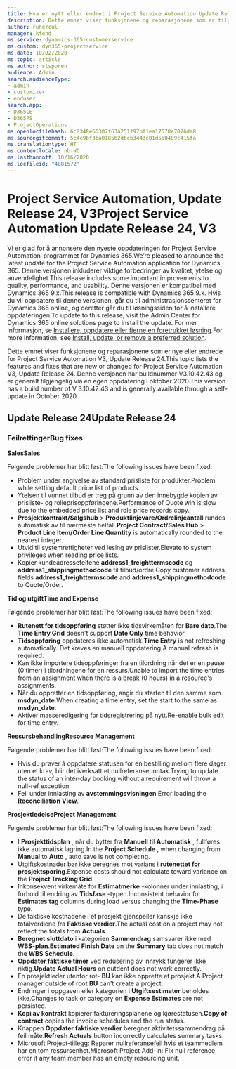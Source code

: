 ```yaml
---
title: Hva er nytt eller endret i Project Service Automation Update Release 24, V3
description: Dette emnet viser funksjonene og reparasjonene som er tilgjengelig i Project Service Automation Update Release 24, V3.
author: ruhercul
manager: kfend
ms.service: dynamics-365-customerservice
ms.custom: dyn365-projectservice
ms.date: 10/02/2020
ms.topic: article
ms.author: stsporen
audience: Admin
search.audienceType:
- admin
- customizer
- enduser
search.app:
- D365CE
- D365PS
- ProjectOperations
ms.openlocfilehash: 6c8348e65307f63a251f97bf1ea17578e7026da8
ms.sourcegitcommit: 5c4c9bf3ba018562d6cb3443c01d550489c415fa
ms.translationtype: HT
ms.contentlocale: nb-NO
ms.lasthandoff: 10/16/2020
ms.locfileid: "4081572"
---
```

# <a name="project-service-automation-update-release-24-v3"></a><span data-ttu-id="ad2dd-103">Project Service Automation, Update Release 24, V3</span><span class="sxs-lookup"><span data-stu-id="ad2dd-103">Project Service Automation Update Release 24, V3</span></span>

<span data-ttu-id="ad2dd-104">Vi er glad for å annonsere den nyeste oppdateringen for Project Service Automation-programmet for Dynamics 365.</span><span class="sxs-lookup"><span data-stu-id="ad2dd-104">We’re pleased to announce the latest update for the Project Service Automation application for Dynamics 365.</span></span> <span data-ttu-id="ad2dd-105">Denne versjonen inkluderer viktige forbedringer av kvalitet, ytelse og anvendelighet.</span><span class="sxs-lookup"><span data-stu-id="ad2dd-105">This release includes some important improvements to quality, performance, and usability.</span></span> <span data-ttu-id="ad2dd-106">Denne versjonen er kompatibel med Dynamics 365 9.x.</span><span class="sxs-lookup"><span data-stu-id="ad2dd-106">This release is compatible with Dynamics 365 9.x.</span></span> <span data-ttu-id="ad2dd-107">Hvis du vil oppdatere til denne versjonen, går du til administrasjonssenteret for Dynamics 365 online, og deretter går du til løsningssiden for å installere oppdateringen.</span><span class="sxs-lookup"><span data-stu-id="ad2dd-107">To update to this release, visit the Admin Center for Dynamics 365 online solutions page to install the update.</span></span> <span data-ttu-id="ad2dd-108">For mer informasjon, se [Installere, oppdatere eller fjerne en foretrukket løsning](https://docs.microsoft.com/power-platform/admin/install-remove-preferred-solution).</span><span class="sxs-lookup"><span data-stu-id="ad2dd-108">For more information, see [Install, update, or remove a preferred solution](https://docs.microsoft.com/power-platform/admin/install-remove-preferred-solution).</span></span>

<span data-ttu-id="ad2dd-109">Dette emnet viser funksjonene og reparasjonene som er nye eller endrede for Project Service Automation V3, Update Release 24.</span><span class="sxs-lookup"><span data-stu-id="ad2dd-109">This topic lists the features and fixes that are new or changed for Project Service Automation V3, Update Release 24.</span></span> <span data-ttu-id="ad2dd-110">Denne versjonen har buildnummer V3.10.42.43 og er generelt tilgjengelig via en egen oppdatering i oktober 2020.</span><span class="sxs-lookup"><span data-stu-id="ad2dd-110">This version has a build number of V 3.10.42.43 and is generally available through a self-update in October 2020.</span></span>

## <a name="update-release-24"></a><span data-ttu-id="ad2dd-111">Update Release 24</span><span class="sxs-lookup"><span data-stu-id="ad2dd-111">Update Release 24</span></span>

### <a name="bug-fixes"></a><span data-ttu-id="ad2dd-112">Feilrettinger</span><span class="sxs-lookup"><span data-stu-id="ad2dd-112">Bug fixes</span></span>

<span data-ttu-id="ad2dd-113">**Sales**</span><span class="sxs-lookup"><span data-stu-id="ad2dd-113">**Sales**</span></span>

<span data-ttu-id="ad2dd-114">Følgende problemer har blitt løst:</span><span class="sxs-lookup"><span data-stu-id="ad2dd-114">The following issues have been fixed:</span></span>

- <span data-ttu-id="ad2dd-115">Problem under angivelse av standard prisliste for produkter.</span><span class="sxs-lookup"><span data-stu-id="ad2dd-115">Problem while setting default price list of products.</span></span>
- <span data-ttu-id="ad2dd-116">Ytelsen til vunnet tilbud er treg på grunn av den innebygde kopien av prisliste- og rolleprisoppføringene.</span><span class="sxs-lookup"><span data-stu-id="ad2dd-116">Performance of Quote win is slow due to the embedded price list and role price records copy.</span></span>
- <span data-ttu-id="ad2dd-117">**Prosjektkontrakt/Salgshub** > **Produktlinjevare/Ordrelinjeantall** rundes automatisk av til nærmeste heltall.</span><span class="sxs-lookup"><span data-stu-id="ad2dd-117">**Project Contract/Sales Hub** > **Product Line Item/Order Line Quantity** is automatically rounded to the nearest integer.</span></span>
- <span data-ttu-id="ad2dd-118">Utvid til systemrettigheter ved lesing av prislister.</span><span class="sxs-lookup"><span data-stu-id="ad2dd-118">Elevate to system privileges when reading price lists.</span></span>
- <span data-ttu-id="ad2dd-119">Kopier kundeadressefeltene **address1_freighttermscode** og **address1_shippingmethodcode** til tilbud/ordre.</span><span class="sxs-lookup"><span data-stu-id="ad2dd-119">Copy customer address fields **address1_freighttermscode** and **address1_shippingmethodcode** to Quote/Order.</span></span> 


<span data-ttu-id="ad2dd-120">**Tid og utgift**</span><span class="sxs-lookup"><span data-stu-id="ad2dd-120">**Time and Expense**</span></span>

<span data-ttu-id="ad2dd-121">Følgende problemer har blitt løst:</span><span class="sxs-lookup"><span data-stu-id="ad2dd-121">The following issues have been fixed:</span></span>

- <span data-ttu-id="ad2dd-122">**Rutenett for tidsoppføring** støtter ikke tidsvirkemåten for **Bare dato**.</span><span class="sxs-lookup"><span data-stu-id="ad2dd-122">The **Time Entry Grid** doesn't support **Date Only** time behavior.</span></span>
- <span data-ttu-id="ad2dd-123">**Tidsoppføring** oppdateres ikke automatisk.</span><span class="sxs-lookup"><span data-stu-id="ad2dd-123">**Time Entry** is not refreshing automatically.</span></span> <span data-ttu-id="ad2dd-124">Det kreves en manuell oppdatering.</span><span class="sxs-lookup"><span data-stu-id="ad2dd-124">A manual refresh is required.</span></span>
- <span data-ttu-id="ad2dd-125">Kan ikke importere tidsoppføringer fra en tilordning når det er en pause (0 timer) i tilordningene for en ressurs.</span><span class="sxs-lookup"><span data-stu-id="ad2dd-125">Unable to import the time entries from an assignment when there is a break (0 hours) in a resource's assignments.</span></span>
- <span data-ttu-id="ad2dd-126">Når du oppretter en tidsoppføring, angir du starten til den samme som **msdyn_date**.</span><span class="sxs-lookup"><span data-stu-id="ad2dd-126">When creating a time entry, set the start to the same as **msdyn_date**.</span></span>
- <span data-ttu-id="ad2dd-127">Aktiver masseredigering for tidsregistrering på nytt.</span><span class="sxs-lookup"><span data-stu-id="ad2dd-127">Re-enable bulk edit for time entry.</span></span>

<span data-ttu-id="ad2dd-128">**Ressursbehandling**</span><span class="sxs-lookup"><span data-stu-id="ad2dd-128">**Resource Management**</span></span>

<span data-ttu-id="ad2dd-129">Følgende problemer har blitt løst:</span><span class="sxs-lookup"><span data-stu-id="ad2dd-129">The following issues have been fixed:</span></span>

- <span data-ttu-id="ad2dd-130">Hvis du prøver å oppdatere statusen for en bestilling mellom flere dager uten et krav, blir det iverksatt et nullreferanseunntak.</span><span class="sxs-lookup"><span data-stu-id="ad2dd-130">Trying to update the status of an inter-day booking without a requirement will throw a null-ref exception.</span></span>
- <span data-ttu-id="ad2dd-131">Feil under innlasting av **avstemmingsvisningen**.</span><span class="sxs-lookup"><span data-stu-id="ad2dd-131">Error loading the **Reconciliation View**.</span></span>


<span data-ttu-id="ad2dd-132">**Prosjektledelse**</span><span class="sxs-lookup"><span data-stu-id="ad2dd-132">**Project Management**</span></span>

<span data-ttu-id="ad2dd-133">Følgende problemer har blitt løst:</span><span class="sxs-lookup"><span data-stu-id="ad2dd-133">The following issues have been fixed:</span></span>

- <span data-ttu-id="ad2dd-134">I **Prosjekttidsplan** , når du bytter fra **Manuell** til **Automatisk** , fullføres ikke automatisk lagring.</span><span class="sxs-lookup"><span data-stu-id="ad2dd-134">In the **Project Schedule** , when changing from **Manual** to **Auto** , auto save is not completing.</span></span>
- <span data-ttu-id="ad2dd-135">Utgiftskostnader bør ikke beregnes mot varians i **rutenettet for prosjektsporing**.</span><span class="sxs-lookup"><span data-stu-id="ad2dd-135">Expense costs should not calculate toward variance on the **Project Tracking Grid**.</span></span>
- <span data-ttu-id="ad2dd-136">Inkonsekvent virkemåte for **Estimatmerke** -kolonner under innlasting, i forhold til endring av **Tidsfase** -typen.</span><span class="sxs-lookup"><span data-stu-id="ad2dd-136">Inconsistent behavior for **Estimates tag** columns during load versus changing the **Time-Phase** type.</span></span>
- <span data-ttu-id="ad2dd-137">De faktiske kostnadene i et prosjekt gjenspeiler kanskje ikke totalverdiene fra **Faktiske verdier**.</span><span class="sxs-lookup"><span data-stu-id="ad2dd-137">The actual cost on a project may not reflect the totals from **Actuals**.</span></span>
- <span data-ttu-id="ad2dd-138">**Beregnet sluttdato** i kategorien **Sammendrag** samsvarer ikke med **WBS-plan**.</span><span class="sxs-lookup"><span data-stu-id="ad2dd-138">**Estimated Finish Date** on the **Summary** tab does not match the **WBS Schedule**.</span></span>
- <span data-ttu-id="ad2dd-139">**Oppdater faktiske timer** ved redusering av innrykk fungerer ikke riktig.</span><span class="sxs-lookup"><span data-stu-id="ad2dd-139">**Update Actual Hours** on outdent does not work correctly.</span></span>
- <span data-ttu-id="ad2dd-140">En prosjektleder utenfor rot- **BU** kan ikke opprette et prosjekt.</span><span class="sxs-lookup"><span data-stu-id="ad2dd-140">A Project manager outside of root **BU** can't create a project.</span></span>
- <span data-ttu-id="ad2dd-141">Endringer i oppgaven eller kategorien i **Utgiftsestimater** beholdes ikke.</span><span class="sxs-lookup"><span data-stu-id="ad2dd-141">Changes to task or category on **Expense Estimates** are not persisted.</span></span>
- <span data-ttu-id="ad2dd-142">**Kopi av kontrakt** kopierer faktureringsplanene og kjørestatusen.</span><span class="sxs-lookup"><span data-stu-id="ad2dd-142">**Copy of contract** copies the invoice schedules and the run status.</span></span>
- <span data-ttu-id="ad2dd-143">Knappen **Oppdater faktiske verdier** beregner aktivitetssammendrag på feil måte.</span><span class="sxs-lookup"><span data-stu-id="ad2dd-143">**Refresh Actuals** button incorrectly calculates summary tasks.</span></span>
- <span data-ttu-id="ad2dd-144">Microsoft Project-tillegg: Reparer nullreferansefeil hvis et teammedlem har en tom ressursenhet.</span><span class="sxs-lookup"><span data-stu-id="ad2dd-144">Microsoft Project Add-in: Fix null reference error if any team member has an empty resourcing unit.</span></span>

